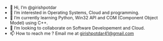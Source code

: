 - 👋 Hi, I’m @girishpotdar
- 👀 I’m interested in Operating Systems, Cloud and programming.
- 🌱 I’m currently learning Python, Win32 API and COM (Component Object Model) using C++.
- 💞️ I’m looking to collaborate on Software Developement and Cloud.
- 📫 How to reach me ? Email me at girishpotdar41@gmail.com

<!---
girishpotdar/girishpotdar is a ✨ special ✨ repository because its `README.md` (this file) appears on your GitHub profile.
You can click the Preview link to take a look at your changes.
--->
